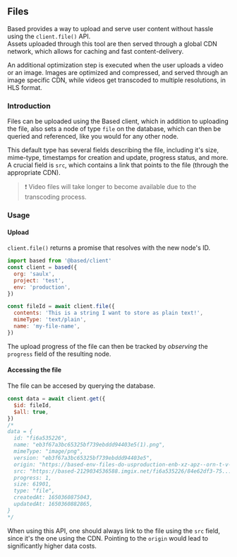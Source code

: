 ## Files

Based provides a way to upload and serve user content without hassle using the `client.file()` API.  
Assets uploaded through this tool are then served through a global CDN network, which allows for caching and fast content-delivery.

An additional optimization step is executed when the user uploads a video or an image.
Images are optimized and compressed, and served through an image specific CDN, while videos get transcoded to multiple resolutions, in HLS format.

### Introduction

Files can be uploaded using the Based client, which in addition to uploading the file, also sets a node of type `file` on the database, which can then be queried and referenced, like you would for any other node.

This default type has several fields describing the file, including it's size, mime-type, timestamps for creation and update, progress status, and more. A crucial field is `src`, which contains a link that points to the file (through the appropriate CDN).

> :exclamation: Video files will take longer to become available due to the transcoding process.

### Usage

#### Upload

`client.file()` returns a promise that resolves with the new node's ID.

```js
import based from '@based/client'
const client = based({
  org: 'saulx',
  project: 'test',
  env: 'production',
})

const fileId = await client.file({
  contents: 'This is a string I want to store as plain text!',
  mimeType: 'text/plain',
  name: 'my-file-name',
})
```

The upload progress of the file can then be tracked by _observing_ the `progress` field of the resulting node.

#### Accessing the file

The file can be accesed by querying the database.

```js
const data = await client.get({
  $id: fileId,
  $all: true,
})
/*
data = {
  id: "fi6a535226",
  name: "eb3f67a3bc65325bf739ebddd94403e5(1).png",
  mimeType: "image/png",
  version: "eb3f67a3bc65325bf739ebddd94403e5",
  origin: "https://based-env-files-do-usproduction-enb-xz-apz--orn-t-v-...98446afcb87d.png",
  src: "https://based-2129034536588.imgix.net/fi6a535226/84e62df3-75...98446afcb87d.png",
  progress: 1,
  size: 61901,
  type: "file",
  createdAt: 1650360875043,
  updatedAt: 1650360882865,
}
*/
```

When using this API, one should always link to the file using the `src` field, since it's the one using the CDN. Pointing to the `origin` would lead to significantly higher data costs.
